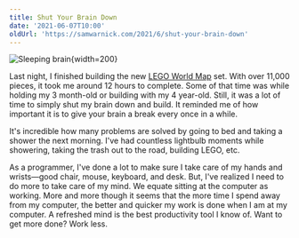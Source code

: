 ```yaml
---
title: Shut Your Brain Down
date: '2021-06-07T10:00'
oldUrl: 'https://samwarnick.com/2021/6/shut-your-brain-down'
---
```


![Sleeping brain](/media/2021-06-07-brain.png){width=200}

Last night, I finished building the new [LEGO World Map](https://www.lego.com/en-us/product/world-map-31203) set. With over 11,000 pieces, it took me around 12 hours to complete. Some of that time was while holding my 3 month-old or building with my 4 year-old. Still, it was a lot of time to simply shut my brain down and build. It reminded me of how important it is to give your brain a break every once in a while.

It's incredible how many problems are solved by going to bed and taking a shower the next morning. I've had countless lightbulb moments while showering, taking the trash out to the road, building LEGO, etc.

As a programmer, I've done a lot to make sure I take care of my hands and wrists—good chair, mouse, keyboard, and desk. But, I've realized I need to do more to take care of my mind. We equate sitting at the computer as working. More and more though it seems that the more time I spend away from my computer, the better and quicker my work is done when I am at my computer. A refreshed mind is the best productivity tool I know of. Want to get more done? Work less.
